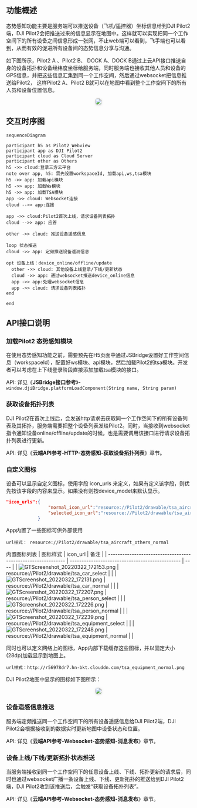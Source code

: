 ## 功能概述

态势感知功能主要是服务端可以推送设备（飞机/遥控器）坐标信息给到DJI Pilot2端，DJI Pilot2会把推送过来的信息显示在地图中。这样就可以实现把同一个工作空间下的所有设备之间信息形成一张网，不止web端可以看到，飞手端也可以看到，从而有效的促进所有设备间的态势信息分享与沟通。

如下图所示，Pilot2 A 、Pilot2 B、 DOCK A、DOCK B通过上云API接口推送自身的设备拓扑和设备经纬度坐标给服务端，同时服务端也接收其他人员和设备的GPS信息，并把这些信息汇集到同一个工作空间，然后通过websocket把信息推送给Pilot2， 这样Pilot2 A、Pilot2 B就可以在地图中看到整个工作空间下的所有人员和设备位置信息。

 <center>    <img style="border-radius: 0.3125em;    box-shadow: 0 2px 4px 0 rgba(34,36,38,.12),0 2px 10px 0 rgba(34,36,38,.08);"     src="https://terra-1-g.djicdn.com/84f990b0bbd145e6a3930de0c55d3b2b/admin/doc/a6edba65-5f9b-457f-85dc-465d8829c461.png">    <br>     </center>

## 交互时序图

```mermaid
sequenceDiagram

participant h5 as Pilot2 Webview
participant app as DJI Pilot2
participant cloud as Cloud Server
participant other as Others
h5 ->> cloud:登录三方云平台
note over app, h5: 需先设置workspaceId, 加载api,ws,tsa模块 
h5 ->> app: 加载api模块 
h5 ->> app: 加载Ws模块
h5 ->> app: 加载TSA模块
app ->> cloud: Websocket连接
cloud -->> app:连接

app ->> cloud:Pilot2首次上线，请求设备列表拓扑
cloud -->> app: 应答

other ->> cloud: 推送设备遥感信息

loop 状态推送
cloud ->> app: 定频推送设备遥测信息

opt 设备上线：device_online/offline/update
  other ->> cloud: 其他设备上线登录/下线/更新状态
  cloud ->> app: 通过websocket推送device_online信息
  app ->> app:处理websocket信息
  app ->> cloud: 请求设备列表拓扑
end

end

```



## API接口说明

### 加载Pilot2 态势感知模块

在使用态势感知功能之前，需要预先在H5页面中通过JSBridge设置好工作空间信息（workspaceId），配置好ws模块、api模块，然后加载Pilot2的tsa模块。开发者可以考虑在上下线登录阶段直接添加加载tsa模块的接口。

API: 详见《**JSBridge接口参考**》-`window.djiBridge.platformLoadComponent(String name, String param)`

### 获取设备拓扑列表

DJI Pilot2在首次上线后，会发送http请求去获取同一个工作空间下的所有设备列表及其拓扑，服务端需要把整个设备列表发给Pilot2。同时，当接收到websocket指令通知设备online/offline/update的时候，也是需要调用该接口进行请求设备拓扑列表进行更新。

API: 详见《**云端API参考-HTTP-态势感知-获取设备拓扑列表**》章节。

### 自定义图标
设备可以显示自定义图标，使用字段 icon_urls 来定义，如果有定义该字段，则优先按该字段的内容来显示。如果没有则按device_model来默认显示。
```json
"icon_urls":{      
                "normal_icon_url":"resource://Pilot2/drawable/tsa_aircraft_others_normal",    // 正常状态下的图标
                "selected_icon_url":"resource://Pilot2/drawable/tsa_aircraft_others_pressed",   // 选中状态下的图标
            }
```
App内置了一些图标可供外部使用
```
url样式： resource://Pilot2/drawable/tsa_aircraft_others_normal
```
内置图标列表
| 图标样式                                                     | icon_url                                        | 备注 |
| ------------------------------------------------------------ | ----------------------------------------------- | ---- |
| ![GTScreenshot_20220322_172153.png](https://terra-1-g.djicdn.com/84f990b0bbd145e6a3930de0c55d3b2b/admin/doc/33e69a29-a625-4196-8955-535fab5a1ef2.png) | resource://Pilot2/drawable/tsa_car_select       |      |
| ![GTScreenshot_20220322_172131.png](https://terra-1-g.djicdn.com/84f990b0bbd145e6a3930de0c55d3b2b/admin/doc/c458f256-4011-4205-9d6c-4c6e19d7d319.png) | resource://Pilot2/drawable/tsa_car_normal       |      |
| ![GTScreenshot_20220322_172207.png](https://terra-1-g.djicdn.com/84f990b0bbd145e6a3930de0c55d3b2b/admin/doc/19ee7c1b-fc10-468a-bfc5-bf00b1d62cdc.png) | resource://Pilot2/drawable/tsa_person_select    |      |
| ![GTScreenshot_20220322_172226.png](https://terra-1-g.djicdn.com/84f990b0bbd145e6a3930de0c55d3b2b/admin/doc/256035a6-4fb0-4a1d-8c67-0cbbd218d593.png) | resource://Pilot2/drawable/tsa_person_normal    |      |
| ![GTScreenshot_20220322_172239.png](https://terra-1-g.djicdn.com/84f990b0bbd145e6a3930de0c55d3b2b/admin/doc/5feb755a-a9fb-4388-be4a-6731edc4c848.png) | resource://Pilot2/drawable/tsa_equipment_select |      |
| ![GTScreenshot_20220322_172248.png](https://terra-1-g.djicdn.com/84f990b0bbd145e6a3930de0c55d3b2b/admin/doc/811e604b-ed8a-49b0-aa02-48563e3833a4.png) | resource://Pilot2/drawable/tsa_equipment_normal |      |


同时也可以定义网络上的图标，App内部下载缓存这些图标，并以固定大小(28dp)加载显示到地图上。
```
url样式：http://r56978dr7.hn-bkt.clouddn.com/tsa_equipment_normal.png
```

DJI Pilot2地图中显示的图标如下图所示：

<center>    <img style="border-radius: 0.3125em;    box-shadow: 0 2px 4px 0 rgba(34,36,38,.12),0 2px 10px 0 rgba(34,36,38,.08);"     src="https://terra-1-g.djicdn.com/84f990b0bbd145e6a3930de0c55d3b2b/admin/doc/90d82dc5-dc7b-404a-8cec-208c4cf9d466.png">    <br>     </center>

### 设备遥感信息推送

服务端定频推送同一个工作空间下的所有设备遥感信息给DJI Pilot2端，DJI Pilot2会根据接收到的数据实时更新地图中设备状态和位置。

API: 详见《**云端API参考-Websocket-态势感知-消息发布**》章节。

### 设备上线/下线/更新拓扑状态推送

当服务端接收到同一个工作空间下的任意设备上线、下线、拓扑更新的请求后，同时也通过websocket广播一条设备上线、下线、更新拓扑的推送给到DJI Pilot2端，DJI Pilot2收到该推送后，会触发“获取设备拓扑列表”。

API: 详见《**云端API参考-Websocket-态势感知-消息发布**》章节。